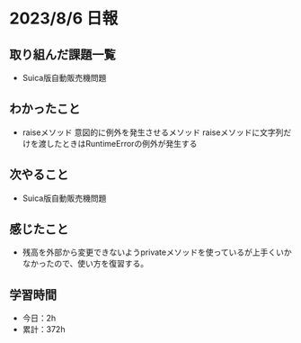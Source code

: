 # 2023/8/6 日報
## 取り組んだ課題一覧
- Suica版自動販売機問題

## わかったこと
- raiseメソッド
  意図的に例外を発生させるメソッド
  raiseメソッドに文字列だけを渡したときはRuntimeErrorの例外が発生する
  
## 次やること
- Suica版自動販売機問題

## 感じたこと
- 残高を外部から変更できないようprivateメソッドを使っているが上手くいかなかったので、使い方を復習する。
  
## 学習時間
- 今日：2h
- 累計：372h
